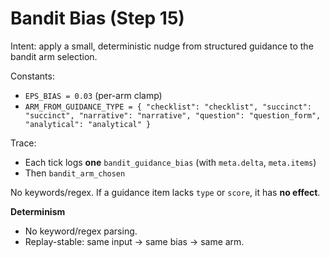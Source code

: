 # Bandit Bias (Step 15)

Intent: apply a small, deterministic nudge from structured guidance to the bandit arm selection.

Constants:
- `EPS_BIAS = 0.03` (per-arm clamp)
- `ARM_FROM_GUIDANCE_TYPE = { "checklist": "checklist", "succinct": "succinct", "narrative": "narrative", "question": "question_form", "analytical": "analytical" }`

Trace:
- Each tick logs **one** `bandit_guidance_bias` (with `meta.delta`, `meta.items`)
- Then `bandit_arm_chosen`

No keywords/regex. If a guidance item lacks `type` or `score`, it has **no effect**.

**Determinism**

- No keyword/regex parsing.
- Replay-stable: same input → same bias → same arm.

